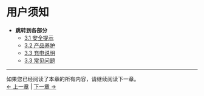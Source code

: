 # 用户须知

- **跳转到各部分**
  - [3.1 安全提示](3.1-SafetyInstruction.md)
  - [3.2 产品养护](3.2-TransportandStorage.md)
  - [3.3 充电说明](3.3-MaintenanceandCare.md)
  - [3.3 常见问题](3.4-FAQs.md)
  
---
如果您已经阅读了本章的所有内容，请继续阅读下一章。 <br>
[← 上一章](../2-ProductFeature/README.md) | [下一章 →](../4-FirstInstallAndUse/README.md)
